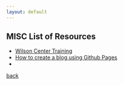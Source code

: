 ```yaml
---
layout: default
---
```


## MISC List of Resources

- [Wilson Center Training](https://teamprojects.engin.umich.edu/home/training/)
- [How to create a blog using Github Pages](https://github.com/skills/github-pages)
- 

[back](./)

